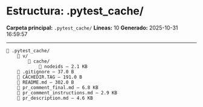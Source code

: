 # Estructura: .pytest_cache/

**Carpeta principal:** `.pytest_cache/`
**Líneas:** 10
**Generado:** 2025-10-31 16:59:57

---

```
📁 .pytest_cache/
    📁 v/
        📁 cache/
            📄 nodeids — 2.1 KB
    📄 .gitignore — 37.0 B
    📄 CACHEDIR.TAG — 191.0 B
    📄 README.md — 302.0 B
    📄 pr_comment_final.md — 6.8 KB
    📄 pr_comment_instructions.md — 2.9 KB
    📄 pr_description.md — 4.6 KB
```
